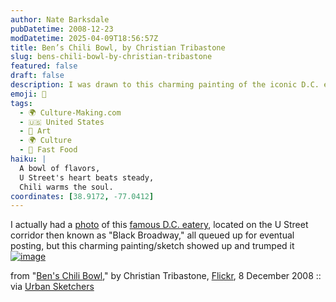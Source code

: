 ```yaml
---
author: Nate Barksdale
pubDatetime: 2008-12-23
modDatetime: 2025-04-09T18:56:57Z
title: Ben’s Chili Bowl, by Christian Tribastone
slug: bens-chili-bowl-by-christian-tribastone
featured: false
draft: false
description: I was drawn to this charming painting of the iconic D.C. eatery, Ben's Chili Bowl, which holds a special place in the history of U Street's vibrant cultural scene.
emoji: 🌭
tags:
  - 🌍 Culture-Making.com
  - 🇺🇸 United States
  - 🎨 Art
  - 🌍 Culture
  - 🍔 Fast Food
haiku: |
  A bowl of flavors,  
  U Street's heart beats steady,  
  Chili warms the soul.
coordinates: [38.9172, -77.0412]
---
```


I actually had a [photo](http://www.flickr.com/photos/dracisk/265636236/in/pool-495413@N25) of this [famous D.C. eatery](http://web.archive.org/web/20090122045633/http://benschilibowl.com:80/history.html), located on the U Street corridor then known as "Black Broadway," all queued up for eventual posting, but this charming painting/sketch showed up and trumped it
[![image](http://culture-making.com/media/3091955279_da37fdc3fa_b.jpg)](http://www.flickr.com/photos/cbtribastone/3091955279/)

from "[Ben's Chili Bowl](http://www.flickr.com/photos/cbtribastone/3091955279/)," by Christian Tribastone, [Flickr](http://www.flickr.com/photos/cbtribastone/3091955279/), 8 December 2008 :: via [Urban Sketchers](http://www.urbansketchers.com/2008/12/bens-chili-bowl.html)
